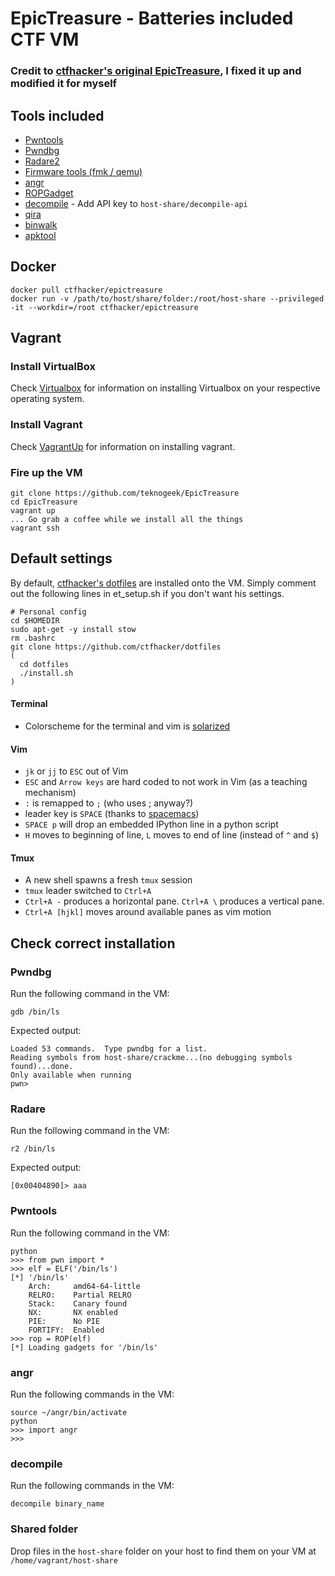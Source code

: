 # EpicTreasure - Batteries included CTF VM

### Credit to [ctfhacker's original EpicTreasure](https://github.com/ctfhacker/EpicTreasure), I fixed it up and modified it for myself

## Tools included
* [Pwntools](https://github.com/Gallopsled/pwntools)
* [Pwndbg](https://github.com/zachriggle/pwndbg)
* [Radare2](https://github.com/radare/radare2)
* [Firmware tools (fmk / qemu)](http://reverseengineering.stackexchange.com/questions/8829/cross-debugging-for-mips-elf-with-qemu-toolchain)
* [angr](https://github.com/angr/angr)
* [ROPGadget](https://github.com/JonathanSalwan/ROPgadget)
* [decompile](https://retdec.com/) - Add API key to `host-share/decompile-api`
* [qira](https://qira.me)
* [binwalk](https://github.com/devttys0/binwalk)
* [apktool](http://ibotpeaches.github.io/Apktool/)

## Docker

```
docker pull ctfhacker/epictreasure
docker run -v /path/to/host/share/folder:/root/host-share --privileged -it --workdir=/root ctfhacker/epictreasure
```

## Vagrant

### Install VirtualBox
Check [Virtualbox](https://www.virtualbox.org/wiki/Downloads) for information on installing Virtualbox on your respective operating system.

### Install Vagrant
Check [VagrantUp](https://www.vagrantup.com/downloads.html) for information on installing vagrant.

### Fire up the VM
```
git clone https://github.com/teknogeek/EpicTreasure
cd EpicTreasure
vagrant up
... Go grab a coffee while we install all the things
vagrant ssh
```

## Default settings
By default, [ctfhacker's dotfiles](http://github.com/ctfhacker/dotfiles) are installed onto the VM. Simply comment out the following lines in et_setup.sh if you don't want his settings.

```
# Personal config
cd $HOMEDIR
sudo apt-get -y install stow
rm .bashrc
git clone https://github.com/ctfhacker/dotfiles
(
  cd dotfiles
  ./install.sh
)
```

#### Terminal
* Colorscheme for the terminal and vim is [solarized](https://github.com/altercation/solarized)

#### Vim
* `jk` or `jj` to `ESC` out of Vim 
* `ESC` and `Arrow keys` are hard coded to not work in Vim (as a teaching mechanism)
* `:` is remapped to `;` (who uses ; anyway?)
* leader key is `SPACE` (thanks to [spacemacs](https://github.com/syl20bnr/spacemacs))
* `SPACE p` will drop an embedded IPython line in a python script
* `H` moves to beginning of line, `L` moves to end of line (instead of `^` and `$`)

#### Tmux
* A new shell spawns a fresh `tmux` session
* `tmux` leader switched to `Ctrl+A`
* `Ctrl+A -` produces a horizontal pane. `Ctrl+A \` produces a vertical pane.
* `Ctrl+A [hjkl]` moves around available panes as vim motion

## Check correct installation

### Pwndbg

Run the following command in the VM:
```
gdb /bin/ls
```

Expected output:
```
Loaded 53 commands.  Type pwndbg for a list.
Reading symbols from host-share/crackme...(no debugging symbols found)...done.
Only available when running
pwn>
```

### Radare

Run the following command in the VM:
```
r2 /bin/ls
```

Expected output:
```
[0x00404890]> aaa
```

### Pwntools

Run the following command in the VM:
```
python
>>> from pwn import *
>>> elf = ELF('/bin/ls')
[*] '/bin/ls'
    Arch:     amd64-64-little
    RELRO:    Partial RELRO
    Stack:    Canary found
    NX:       NX enabled
    PIE:      No PIE
    FORTIFY:  Enabled
>>> rop = ROP(elf)
[*] Loading gadgets for '/bin/ls'
```

### angr

Run the following commands in the VM:
```
source ~/angr/bin/activate
python
>>> import angr
>>>
```

### decompile

Run the following commands in the VM:
```
decompile binary_name
```


### Shared folder

Drop files in the `host-share` folder on your host to find them on your VM at `/home/vagrant/host-share`
